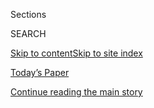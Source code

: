 <div id="app">

<div>

<div class="NYTAppHideMasthead css-zz1s19 e1suatyy0">

<div class="section css-ui9rw0 e1suatyy2">

<div class="css-11hrj97 er09x8g0">

<div class="css-6n7j50">

</div>

<span class="css-1dv1kvn">Sections</span>

<div class="css-10488qs">

<span class="css-1dv1kvn">SEARCH</span>

</div>

[Skip to content](#site-content)[Skip to site
index](#site-index)

</div>

<div class="css-10698na e1huz5gh0">

</div>

</div>

<div id="masthead-bar-one" class="section hasLinks css-15hmgas e1csuq9d3">

<div class="css-uqyvli e1csuq9d0">

</div>

<div class="css-1uqjmks e1csuq9d1">

</div>

<div class="css-9e9ivx">

[](https://myaccount.nytimes3xbfgragh.onion/auth/login?response_type=cookie&client_id=vi)

</div>

<div class="css-1bvtpon e1csuq9d2">

[Today’s Paper](https://www.nytimes3xbfgragh.onion/section/todayspaper)

</div>

</div>

</div>

</div>

<div data-aria-hidden="false">

<div id="site-content" data-role="main">

<div class="css-1ffjgkm">

</div>

<div id="top-wrapper" class="css-15p45cc eaca97t0" type="top">

<div id="top-slug" class="css-19x0jxb eaca97t1" hidden="">

Advertisement

</div>

[Continue reading the main
story](#after-top)

<div class="ad top-wrapper" style="text-align:center;height:100%;display:block;min-height:90px">

<div id="top" class="place-ad" data-position="top" data-size-key="top">

</div>

</div>

<div id="after-top">

</div>

</div>

<div id="collection-121618-issue" class="section css-15h4p1b e9abtgs0">

<div class="css-1j21atc e1svk9qx1">

<div class="css-fmiefx e1svk9qx2">

<div class="css-1hk7r2m eu54l5x0">

<div id="sponsor-wrapper" class="css-7a1pgi eaca97t0" type="sponsor" hidden="">

<div id="sponsor-slug" class="css-1l4mleb eaca97t1" hidden="">

Supported by

</div>

[Continue reading the main
story](#after-sponsor)

<div id="sponsor" class="ad sponsor-wrapper" style="text-align:left;height:100%;display:block">

</div>

<div id="after-sponsor">

</div>

</div>

</div>

### <span class="css-15smmd5 ezz4tcd1">[Magazine](/section/magazine)</span>

</div>

<div class="css-nfcc9b e1svk9qx3">

<div class="css-vl9dhg e1svk9qx5">

<div class="css-1nrhkj6 e1svk9qx6">

# The 12.16.18 Issue

<div class="follow-button-placeholder" data-collection-id="">

</div>

</div>

</div>

</div>

</div>

<div class="css-4svvz1 ekkqrpp0">

<div id="collection-highlights-container" class="section css-18l1u7x e46isfb1">

<div class="template-1 css-gfgt40 ekkqrpp1">

## Highlights

1.  ![<span class="css-13wzayb e1oaj3zl2"><span class="css-1dv1kvn">Credit</span>Katy
    Grannan for The New York
    Times</span>](https://static01.graylady3jvrrxbe.onion/images/2018/12/16/magazine/16mag-Ghostship-image1/16mag-Ghostship-image1-jumbo.jpg)
    
    <div class="css-gjijuv">
    
    ### Feature
    
    ## [He Helped Build an Artists’ Utopia. Now He Faces Trial for 36 Deaths There.](/2018/12/12/magazine/oakland-warehouse-fire-ghost-ship.html)
    
    Max Harris did chores and collected rent at the artists’ warehouse
    where he lived. Now he faces trial for the deaths at a concert there
    — including some of his close
    friends.
    
    <span class="css-1oaezp0"></span><span class="css-1q6w006 e4e4i5l3"></span><span class="css-9voj2j">By
    <span class="css-1baulvz last-byline" itemprop="name">Elizabeth
    Weil</span></span>
    
    </div>

2.  ![<span class="css-1samh1w e1oaj3zl2"><span class="css-1dv1kvn">Credit</span>Tyler
    Hicks/The New York
    Times</span>](https://static01.graylady3jvrrxbe.onion/images/2018/12/28/us/16yemen-ss-slide-CL1P/16yemen-ss-slide-CL1P-videoLarge-v3.jpg)
    
    <div class="css-10wtrbd">
    
    ## [From Arizona to Yemen: The Journey of an American Bomb](/2018/12/11/magazine/war-yemen-american-bomb-strike.html)
    
    When a bomb like this explodes, it doesn’t just kill people; it
    rearranges
    them.
    
    <span class="css-1oaezp0"></span><span class="css-1q6w006 e4e4i5l3"></span><span class="css-9voj2j">By
    <span class="css-1baulvz last-byline" itemprop="name">Jeffrey E.
    Stern</span></span>
    
    </div>

3.  ![<span class="css-1samh1w e1oaj3zl2"><span class="css-1dv1kvn">Credit</span>Andreas
    Laszlo Konrath for The New York
    Times</span>](https://static01.graylady3jvrrxbe.onion/images/2018/12/16/magazine/16mag-cuaron-slide-L77I/16mag-cuaron-slide-L77I-videoLarge.png)
    
    <div class="css-10wtrbd">
    
    ### Feature
    
    ## [After ‘Gravity,’ Alfonso Cuarón Had His Pick of Directing Blockbusters. Instead, He Went Home to Make ‘Roma.’](/2018/12/13/magazine/alfonso-cuaron-roma-mexico-netflix.html)
    
    The director’s new film tells the story of his childhood in Mexico —
    but seen from the vantage of the domestic worker who raised
    him.
    
    <span class="css-1oaezp0"></span><span class="css-1q6w006 e4e4i5l3"></span><span class="css-9voj2j">By
    <span class="css-1baulvz last-byline" itemprop="name">Marcela
    Valdes</span></span>
    
    </div>

4.  ![<span class="css-1samh1w e1oaj3zl2"><span class="css-1dv1kvn">Credit</span>Photo
    illustration by Derek Brahney/New Studio. Source photograph by Chuck
    Savage/Getty Images.
    </span>](https://static01.graylady3jvrrxbe.onion/images/2018/12/16/magazine/16mag-FirstWords-1/16mag-FirstWords-1-videoLarge-v2.png)
    
    <div class="css-10wtrbd">
    
    ### First Words
    
    ## [Who’s Living in a ‘Bubble’?](/2018/12/11/magazine/whos-living-in-a-bubble.html)
    
    It’s easy to imagine other people are stuck in their insular little
    worlds. But you’re probably no better at spotting such bubbles than
    anyone
    else.
    
    <span class="css-1oaezp0"></span><span class="css-1q6w006 e4e4i5l3"></span><span class="css-9voj2j">By
    <span class="css-1baulvz last-byline" itemprop="name">Sasha
    Chapin</span></span>
    
    </div>

</div>

<div class="css-1xdhyk6 e46isfb0">

<div class="css-zk12ih ef6si7p0">

1.  ### On Technology
    
    ![<span class="css-2s0ord e1oaj3zl2"><span class="css-1dv1kvn">Credit</span>Jon
    Han</span>](https://static01.graylady3jvrrxbe.onion/images/2018/12/16/magazine/16mag-ontech-image1/16mag-ontech-image1-videoLarge-v3.jpg)
    
    <div class="css-10wtrbd">
    
    ## [What Happens When Facebook Goes the Way of Myspace?](/2018/12/12/magazine/what-happens-when-facebook-goes-the-way-of-myspace.html)
    
    If the past teaches us anything, it will happen one day. In fact,
    the process might have already
    started.
    
    <span class="css-me3p27"></span><span class="css-1q6w006 e4e4i5l3"></span><span class="css-9voj2j">By
    <span class="css-1baulvz last-byline" itemprop="name">John
    Herrman</span></span>
    
    </div>

2.  ### Letter of Recommendation
    
    ![<span class="css-2s0ord e1oaj3zl2"><span class="css-1dv1kvn">Credit</span>Alec
    Soth/Magnum, for The New York
    Times</span>](https://static01.graylady3jvrrxbe.onion/images/2018/12/16/magazine/16mag-LOR/16mag-LOR-videoLarge.png)
    
    <div class="css-10wtrbd">
    
    ## [Letter of Recommendation: Stuffed Animals](/2018/12/13/magazine/letter-of-recommendation-stuffed-animals.html)
    
    It’s less infantile than you’d think. Like daydreams, playing with
    stuffed animals offers pure delight — a chance to doodle with your
    emotions.
    
    <span class="css-me3p27"></span><span class="css-1q6w006 e4e4i5l3"></span><span class="css-9voj2j">By
    <span class="css-1baulvz last-byline" itemprop="name">Max
    Genecov</span></span>
    
    </div>

3.  ### Eat
    
    ![<span class="css-2s0ord e1oaj3zl2"><span class="css-1dv1kvn">Credit</span>Johnny
    Miller for The New York Times. Food stylist: Maggie Ruggiero. Prop
    stylist: Hilary
    Robertson.</span>](https://static01.graylady3jvrrxbe.onion/images/2018/12/16/magazine/16mag-eat-image1/16mag-eat-image1-videoLarge-v2.jpg)
    
    <div class="css-10wtrbd">
    
    ## [In Defense of a Diner Classic: the Open-Faced Hot Turkey Sandwich](/2018/12/12/magazine/open-faced-turkey-sandwich-recipe.html)
    
    Give yourself the gift of
    gravy.
    
    <span class="css-me3p27"></span><span class="css-1q6w006 e4e4i5l3"></span><span class="css-9voj2j">By
    <span class="css-1baulvz last-byline" itemprop="name">Sam
    Sifton</span></span>
    
    </div>

4.  ### Diagnosis
    
    ![<span class="css-2s0ord e1oaj3zl2"><span class="css-1dv1kvn">Credit</span>Michael
    Houtz</span>](https://static01.graylady3jvrrxbe.onion/images/2018/12/16/magazine/16mag-Diagnosis-1/16mag-Diagnosis-1-videoLarge.png)
    
    <div class="css-10wtrbd">
    
    ## [Why Was the Woman Having Trouble Seeing, if Her Eyes Were Fine?](/2018/12/13/magazine/why-was-the-woman-having-trouble-seeing-if-her-eyes-were-fine.html)
    
    She was in therapy for a death in her family. Most of her doctors
    thought her vision problem was stress related — except
    one.
    
    <span class="css-me3p27"></span><span class="css-1q6w006 e4e4i5l3"></span><span class="css-9voj2j">By
    <span class="css-1baulvz last-byline" itemprop="name">Lisa Sanders,
    M.D.</span></span>
    
    </div>

5.  ### Talk
    
    ![<span class="css-2s0ord e1oaj3zl2"><span class="css-1dv1kvn">Credit</span>Oriana
    Koren for The New York
    Times</span>](https://static01.graylady3jvrrxbe.onion/images/2018/12/16/magazine/16mag-talk-image2/16mag-talk-image2-videoLarge.jpg)
    
    <div class="css-10wtrbd">
    
    ## [John C. Reilly Wants to Play Vulnerable Men](/2018/12/13/magazine/john-c-reilly-wants-to-play-vulnerable-men.html)
    
    The actor on his “double act” movies and what acting and the
    priesthood have in
    common.
    
    <span class="css-me3p27"></span><span class="css-1q6w006 e4e4i5l3"></span><span class="css-9voj2j">Interview
    by <span class="css-1baulvz last-byline" itemprop="name">Molly
    Lambert</span></span>
    
    </div>

</div>

</div>

<div class="css-1xdhyk6 e46isfb0">

<div class="css-zk12ih ef6si7p0">

1.  ### The Ethicist
    
    ![<span class="css-2s0ord e1oaj3zl2"><span class="css-1dv1kvn">Credit</span>Illustration
    by Tomi
    Um</span>](https://static01.graylady3jvrrxbe.onion/images/2018/10/07/magazine/16mag-ethicist-image1/16mag-ethicist-image1-videoLarge-v8.jpg)
    
    <div class="css-10wtrbd">
    
    ## [Do I Have to Repay a Loan to an Ex-Lover?](/2018/12/11/magazine/do-i-have-to-repay-a-loan-to-an-ex-lover.html)
    
    The magazine’s Ethicist column on repaying a loan from a now
    ex-fiancé and apologizing to a friend whom you agreed not to contact
    after making a
    pass.
    
    <span class="css-me3p27"></span><span class="css-1q6w006 e4e4i5l3"></span><span class="css-9voj2j">By
    <span class="css-1baulvz last-byline" itemprop="name">Kwame Anthony
    Appiah</span></span>
    
    </div>

2.  ### New Sentences
    
    ![<span class="css-2s0ord e1oaj3zl2"><span class="css-1dv1kvn">Credit</span></span>](https://static01.graylady3jvrrxbe.onion/images/2018/12/16/magazine/16mag-sentences1/16mag-sentences1-videoLarge.jpg)
    
    <div class="css-10wtrbd">
    
    ## [New Sentences: From ‘Jeeves and the King of Clubs’](/2018/12/13/magazine/new-sentences-from-jeeves-and-the-king-of-clubs.html)
    
    Can a writer today really channel the voice of P.G.
    Wodehouse?
    
    <span class="css-me3p27"></span><span class="css-1q6w006 e4e4i5l3"></span><span class="css-9voj2j">By
    <span class="css-1baulvz last-byline" itemprop="name">Sam
    Anderson</span></span>
    
    </div>

3.  ### Tip
    
    ![<span class="css-2s0ord e1oaj3zl2"><span class="css-1dv1kvn">Credit</span>Illustration
    by
    Radio</span>](https://static01.graylady3jvrrxbe.onion/images/2018/12/16/magazine/16Mag-Tip-1/16Mag-Tip-1-videoLarge.jpg)
    
    <div class="css-10wtrbd">
    
    ## [How to Converse With a Hand Puppet](/2018/12/12/magazine/how-to-converse-with-a-hand-puppet.html)
    
    Practice speaking in a new way in front of a mirror. Give the puppet
    a persona, then improvise
    dialogue.
    
    <span class="css-me3p27"></span><span class="css-1q6w006 e4e4i5l3"></span><span class="css-9voj2j">By
    <span class="css-1baulvz last-byline" itemprop="name">Malia
    Wollan</span></span>
    
    </div>

4.  ### Poem
    
    ![<span class="css-2s0ord e1oaj3zl2"><span class="css-1dv1kvn">Credit</span></span>](https://static01.graylady3jvrrxbe.onion/images/2018/12/16/magazine/16mag-poem-image1/16mag-poem-image1-videoLarge.jpg)
    
    <div class="css-10wtrbd">
    
    ## [Poem: A man and a woman touched](/2018/12/14/magazine/poem-a-man-and-a-woman-touched.html)
    
    Selected by Rita
    Dove.
    
    <span class="css-me3p27"></span><span class="css-1q6w006 e4e4i5l3"></span><span class="css-9voj2j">By
    <span class="css-1baulvz last-byline" itemprop="name">Blas
    Falconer</span></span>
    
    </div>

5.  ### Judge John Hodgman
    
    ![<span class="css-2s0ord e1oaj3zl2"><span class="css-1dv1kvn">Credit</span>Kyle
    Hilton</span>](https://static01.graylady3jvrrxbe.onion/images/2018/04/08/magazine/mag-hodgman-image/08mag-hodgman-videoLarge.png)
    
    <div class="css-10wtrbd">
    
    ## [Judge John Hodgman on Norwegian Christmas](/2018/12/14/magazine/judge-john-hodgman-on-norwegian-christmas.html)
    
    Do they really eat
    reindeer?
    
    <span class="css-me3p27"></span><span class="css-1q6w006 e4e4i5l3"></span><span class="css-9voj2j">By
    <span class="css-1baulvz last-byline" itemprop="name">Judge John
    Hodgman</span></span>
    
    </div>

</div>

</div>

</div>

<div id="mid1-wrapper" class="css-1mn4oms eaca97t0" type="rank">

<div id="mid1-slug" class="css-1tag3rd eaca97t1">

Advertisement

</div>

[Continue reading the main
story](#after-mid1)

<div id="mid1" class="ad mid1-wrapper" style="text-align:center;height:100%;display:block">

</div>

<div id="after-mid1">

</div>

</div>

</div>

</div>

</div>

## Site Index

<div>

</div>

## Site Information Navigation

  - [© <span>2020</span> <span>The New York Times
    Company</span>](https://help.nytimes3xbfgragh.onion/hc/en-us/articles/115014792127-Copyright-notice)

<!-- end list -->

  - [NYTCo](https://www.nytco.com/)
  - [Contact
    Us](https://help.nytimes3xbfgragh.onion/hc/en-us/articles/115015385887-Contact-Us)
  - [Work with us](https://www.nytco.com/careers/)
  - [Advertise](https://nytmediakit.com/)
  - [T Brand Studio](http://www.tbrandstudio.com/)
  - [Your Ad
    Choices](https://www.nytimes3xbfgragh.onion/privacy/cookie-policy#how-do-i-manage-trackers)
  - [Privacy](https://www.nytimes3xbfgragh.onion/privacy)
  - [Terms of
    Service](https://help.nytimes3xbfgragh.onion/hc/en-us/articles/115014893428-Terms-of-service)
  - [Terms of
    Sale](https://help.nytimes3xbfgragh.onion/hc/en-us/articles/115014893968-Terms-of-sale)
  - [Site
    Map](https://spiderbites.nytimes3xbfgragh.onion)
  - [Help](https://help.nytimes3xbfgragh.onion/hc/en-us)
  - [Subscriptions](https://www.nytimes3xbfgragh.onion/subscription?campaignId=37WXW)

</div>

</div>
